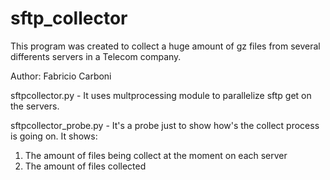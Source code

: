 # sftp_collector

This program was created to collect a huge amount of gz files from several differents servers in a Telecom company.

Author: Fabricio Carboni

sftpcollector.py - It uses multprocessing module to parallelize sftp get on the servers.

sftpcollector_probe.py - It's a probe just to show how's the collect process is going on. It shows:

1. The amount of files being collect at the moment on each server
1. The amount of files collected 